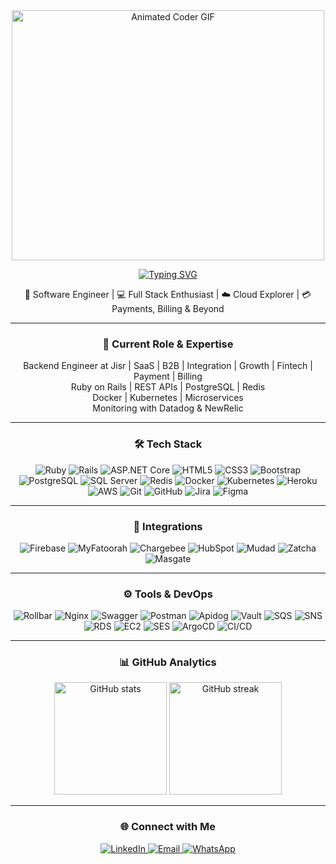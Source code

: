 <div align="center">

<!-- Animated coder GIF -->
<img src="https://media2.giphy.com/media/v1.Y2lkPTc5MGI3NjExZXlkaW1wdWtyeGJ5MWR4Y2kxNXI5MzlsOWJjOHUxZTFxMXEzOHlkaSZlcD12MV9pbnRlcm5hbF9naWZfYnlfaWQmY3Q9Zw/MD0svLSDeudszrNrp0/giphy.gif" width="500" height="400" alt="Animated Coder GIF"/>

<!-- Dynamic, "underlined" name -->
[![Typing SVG](https://readme-typing-svg.demolab.com?font=Fira+Code&weight=700&size=40&pause=1000&color=36BCF7&center=true&vCenter=true&width=800&lines=Hi...I'm+Ali+Buamru)](https://git.io/typing-svg)

<p>🚀 Software Engineer | 💻 Full Stack Enthusiast | ☁️ Cloud Explorer | 💳 Payments, Billing & Beyond </p>

</div>


---

<div align="center">

### 💼 Current Role & Expertise  

Backend Engineer at Jisr | SaaS | B2B | Integration | Growth | Fintech | Payment | Billing  
Ruby on Rails | REST APIs | PostgreSQL | Redis  
Docker | Kubernetes | Microservices  
Monitoring with Datadog & NewRelic  

---

### 🛠️ Tech Stack
![Ruby](https://img.shields.io/badge/-Ruby-b80000?style=flat-square&logo=ruby&logoColor=white)
![Rails](https://img.shields.io/badge/-Rails-b80000?style=flat-square&logo=rubyonrails&logoColor=white)
![ASP.NET Core](https://img.shields.io/badge/-ASP.NET%20Core-5C2D91?style=flat-square&logo=dotnet&logoColor=white)
![HTML5](https://img.shields.io/badge/-HTML5-E34F26?style=flat-square&logo=html5&logoColor=white)
![CSS3](https://img.shields.io/badge/-CSS3-1572B6?style=flat-square&logo=css3&logoColor=white)
![Bootstrap](https://img.shields.io/badge/-Bootstrap-563D7C?style=flat-square&logo=bootstrap&logoColor=white)
![PostgreSQL](https://img.shields.io/badge/-PostgreSQL-336791?style=flat-square&logo=postgresql&logoColor=white)
![SQL Server](https://img.shields.io/badge/-SQL%20Server-CC2927?style=flat-square&logo=microsoftsqlserver&logoColor=white)
![Redis](https://img.shields.io/badge/-Redis-DC382D?style=flat-square&logo=redis&logoColor=white)
![Docker](https://img.shields.io/badge/-Docker-2496ED?style=flat-square&logo=docker&logoColor=white)
![Kubernetes](https://img.shields.io/badge/-Kubernetes-326CE5?style=flat-square&logo=kubernetes&logoColor=white)
![Heroku](https://img.shields.io/badge/-Heroku-430098?style=flat-square&logo=heroku&logoColor=white)
![AWS](https://img.shields.io/badge/Amazon%20AWS-232F3E?style=flat-square&logo=amazon-aws&logoColor=white)
![Git](https://img.shields.io/badge/-Git-black?style=flat-square&logo=git&logoColor=white)
![GitHub](https://img.shields.io/badge/-GitHub-181717?style=flat-square&logo=github&logoColor=white)
![Jira](https://img.shields.io/badge/-Jira-0052CC?style=flat-square&logo=jira&logoColor=white)
![Figma](https://img.shields.io/badge/-Figma-F24E1E?style=flat-square&logo=figma&logoColor=white)

---

### 🔗 Integrations
![Firebase](https://img.shields.io/badge/-Firebase-FFCA28?style=flat-square&logo=firebase&logoColor=black)
![MyFatoorah](https://img.shields.io/badge/-MyFatoorah-0A2239?style=flat-square&logo=paypal&logoColor=white)
![Chargebee](https://img.shields.io/badge/-Chargebee-3D1C59?style=flat-square&logo=chargebee&logoColor=white)
![HubSpot](https://img.shields.io/badge/-HubSpot-FF7A59?style=flat-square&logo=hubspot&logoColor=white)
![Mudad](https://img.shields.io/badge/-Mudad-003366?style=flat-square&logo=buffer&logoColor=white)
![Zatcha](https://img.shields.io/badge/-Zatcha-004F71?style=flat-square&logo=vercel&logoColor=white)
![Masgate](https://img.shields.io/badge/-Masgate-2C3E50?style=flat-square&logo=app-store&logoColor=white)

---

### ⚙️ Tools & DevOps
![Rollbar](https://img.shields.io/badge/-Rollbar-000000?style=flat-square&logo=rollbar&logoColor=white)
![Nginx](https://img.shields.io/badge/-Nginx-009639?style=flat-square&logo=nginx&logoColor=white)
![Swagger](https://img.shields.io/badge/-Swagger-85EA2D?style=flat-square&logo=swagger&logoColor=black)
![Postman](https://img.shields.io/badge/-Postman-FF6C37?style=flat-square&logo=postman&logoColor=white)
![Apidog](https://img.shields.io/badge/-Apidog-FA6400?style=flat-square&logoColor=white)
![Vault](https://img.shields.io/badge/-Vault-000000?style=flat-square&logo=vault&logoColor=white)
![SQS](https://img.shields.io/badge/-Amazon%20SQS-FF4F8B?style=flat-square&logo=amazon-sqs&logoColor=white)
![SNS](https://img.shields.io/badge/-Amazon%20SNS-FF9900?style=flat-square&logo=amazon-aws&logoColor=white)
![RDS](https://img.shields.io/badge/-Amazon%20RDS-527FFF?style=flat-square&logo=amazon-rds&logoColor=white)
![EC2](https://img.shields.io/badge/-Amazon%20EC2-FF9900?style=flat-square&logo=amazon-ec2&logoColor=white)
![SES](https://img.shields.io/badge/-Amazon%20SES-DD344C?style=flat-square&logo=amazon-ses&logoColor=white)
![ArgoCD](https://img.shields.io/badge/-ArgoCD-FC6D26?style=flat-square&logo=argo&logoColor=white)
![CI/CD](https://img.shields.io/badge/-CI%2FCD-2088FF?style=flat-square&logo=github-actions&logoColor=white)

---

### 📊 GitHub Analytics
<img src="https://github-readme-stats.vercel.app/api?username=aveek-saha&show_icons=true&count_private=true&theme=tokyonight&hide_border=true&hide=issues,contribs" alt="GitHub stats" height="180"/>  
<img src="https://github-readme-streak-stats.herokuapp.com?user=aveek-saha&theme=tokyonight&hide_border=true" alt="GitHub streak" height="180"/>  

---

<div align="center">

### 🌐 Connect with Me  
<a href="https://linkedin.com/in/ali-saleh-buamru-773b821ba" target="_blank">
  <img src="https://img.shields.io/badge/-LinkedIn-0077B5?style=flat-square&logo=linkedin&logoColor=white" alt="LinkedIn"/>
</a>
<a href="mailto:yourname@example.com">
  <img src="https://img.shields.io/badge/-Gmail-D14836?style=flat-square&logo=gmail&logoColor=white" alt="Email"/>
</a>
<a href="https://wa.me/967730069147" target="_blank">
  <img src="https://img.shields.io/badge/-WhatsApp-25D366?style=flat-square&logo=whatsapp&logoColor=white" alt="WhatsApp"/>
</a>

</div>
